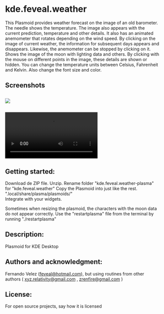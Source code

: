 # kde.feveal.weather

This Plasmoid provides weather forecast on the image of an old barometer. The needle shows the temperature. The image also appears with the current prediction, temperature and other details. It also has an animated anemometer that rotates depending on the wind speed. By clicking on the image of current weather, the information for subsequent days appears and disappears. Likewise, the anemometer can be stopped by clicking on it. Shows the image of the moon with lighting data and others. By clicking with the mouse on different points in the image, these details are shown or hidden.
You can change the temperature units between Celsius, Fahrenheit and Kelvin. Also change the font size and color.

## Screenshots
![](https://github.com/feveal/kde.feveal.weather/blob/plasma/Screenshot_baro.png)
-
![See Video](https://github.com/feveal/kde.feveal.weather/blob/plasma/plasma_baro.mp4)
-
## Getting started:
Download de ZIP file. Unzip. Rename folder "kde.feveal.weather-plasma" for "kde.feveal.weather"
Copy the Plasmoid into just like the rest. ".local/share/plasma/plasmoids/"  
Integrate with your widgets. 

Sometimes when resizing the plasmoid, the characters with the moon data do not appear correctly. Use the "restartplasma" file from the terminal by running "./restartplasma"

## Description:
Plasmoid for KDE Desktop

## Authors and acknowledgment:
Fernando Velez (feveal@hotmail.com), but using routines from other authors ( xyz.relativity@gmail.com , zrenfire@gmail.com ) 

## License:
For open source projects, say how it is licensed
